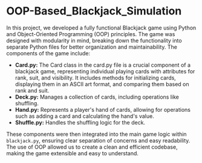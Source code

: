 # OOP-Based_Blackjack_Simulation
In this project, we developed a fully functional Blackjack game using Python and Object-Oriented Programming (OOP) principles. The game was designed with modularity in mind, breaking down the functionality into separate Python files for better organization and maintainability. The components of the game include:

- **Card.py:** The Card class in the card.py file is a crucial component of a blackjack game, representing individual playing cards with attributes for rank, suit, and visibility. It includes methods for initializing cards, displaying them in an ASCII art format, and comparing them based on rank and suit. 
- **Deck.py:** Manages a collection of cards, including operations like shuffling.
- **Hand.py:** Represents a player's hand of cards, allowing for operations such as adding a card and calculating the hand's value.
- **Shuffle.py:** Handles the shuffling logic for the deck.

These components were then integrated into the main game logic within `blackjack.py`, ensuring clear separation of concerns and easy readability. The use of OOP allowed us to create a clean and efficient codebase, making the game extensible and easy to understand.
